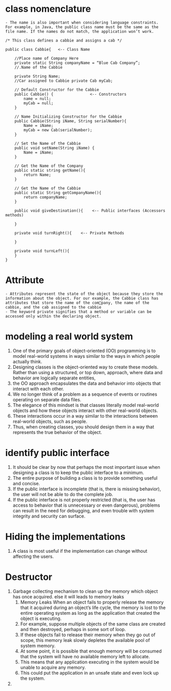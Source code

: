 
# class nomenclature

	- The name is also important when considering language constraints. For example, in Java, the public class name must be the same as the file name. If the names do not match, the application won’t work.

```
/* This class defines a cabbie and assigns a cab */ 

public class Cabbie{   <-- Class Name 

	//Place name of Company Here 
	private static String companyName = “Blue Cab Company”; 
	//.Name of the Cabbie 
	
	private String Name; 
	//Car assigned to Cabbie private Cab myCab; 
	
	// Default Constructor for the Cabbie 
	public Cabbie() {                <-- Constructors
		name = null; 
		myCab = null; 
	}
	 
	// Name Initializing Constructor for the Cabbie 
	public Cabbie(String iName, String serialNumber){ 
		Name = iName; 
		myCab = new Cab(serialNumber); 
	} 
	
	// Set the Name of the Cabbie 
	public void setName(String iName) { 
		Name = iName; 
	} 
	
	// Get the Name of the Company 
	public static string getName(){ 
		return Name; 
	} 
	
	// Get the Name of the Cabbie 
	public static String getCompanyName(){ 
		return companyName; 
	} 
	
	public void giveDestination(){    <-- Public interfaces (Accessors methods)
	
	} 
	
	private void turnRight(){    <-- Private Methods 
	
	} 
	
	private void turnLeft(){ 
	} 
}
```



# Attribute
	- Attributes represent the state of the object because they store the information about the object. For our example, the Cabbie class has attributes that store the name of the company, the name of the cabbie, and the cab assigned to the cabbie
	- The keyword private signifies that a method or variable can be accessed only within the declaring object.

# modeling a real world system

1. One of the primary goals of object-oriented (OO) programming is to model real-world systems in ways similar to the ways in which people actually think.
2. Designing classes is the object-oriented way to create these models. Rather than using a structured, or top down, approach, where data and behavior are logically separate entities, 
3. the OO approach encapsulates the data and behavior into objects that interact with each other.
4. We no longer think of a problem as a sequence of events or routines operating on separate data files.
5. The elegance of this mindset is that classes literally model real-world objects and how these objects interact with other real-world objects. 
6. These interactions occur in a way similar to the interactions between real-world objects, such as people. 
7. Thus, when creating classes, you should design them in a way that represents the true behavior of the object.

# identify public interface
1. It should be clear by now that perhaps the most important issue when designing a class is to keep the public interface to a minimum.
2. The entire purpose of building a class is to provide something useful and concise.
3. If the public interface is incomplete (that is, there is missing behavior), the user will not be able to do the complete job. 
4. If the public interface is not properly restricted (that is, the user has access to behavior that is unnecessary or even dangerous), problems can result in the need for debugging, and even trouble with system integrity and security can surface.

# Hiding the implementations
1. A class is most useful if the implementation can change without affecting the users.

# Destructor
1. Garbage collecting mechanism to clean up the memory which object has once acquired. else it will leads to memory leaks
	1. Memory Leaks When an object fails to properly release the memory that it acquired during an object’s life cycle, the memory is lost to the entire operating system as long as the application that created the object is executing. 
	2. For example, suppose multiple objects of the same class are created and then destroyed, perhaps in some sort of loop. 
	3. If these objects fail to release their memory when they go out of scope, this memory leak slowly depletes the available pool of system memory. 
	4. At some point, it is possible that enough memory will be consumed that the system will have no available memory left to allocate. 
	5. This means that any application executing in the system would be unable to acquire any memory. 
	6. This could put the application in an unsafe state and even lock up the system.
 2. 
